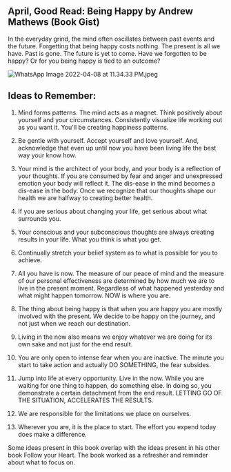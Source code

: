 ## April, Good Read: Being Happy by Andrew Mathews (Book Gist)

In the everyday grind, the mind often oscillates between past events and the future. Forgetting that being happy costs nothing. The present is all we have. Past is gone. The future is yet to come. Have we forgotten to be happy? Or for you being happy is tied to an outcome? 


![WhatsApp Image 2022-04-08 at 11.34.33 PM.jpeg](https://cdn.hashnode.com/res/hashnode/image/upload/v1649441118557/Rgg82noBc.jpeg)

## Ideas to Remember:

1. Mind forms patterns. The mind acts as a magnet. Think positively about yourself and your circumstances. Consistently visualize life working out as you want it. You'll be creating happiness patterns. 

2. Be gentle with yourself. Accept yourself and love yourself. And, acknowledge that even up until now you have been living life the best way your know how.

3. Your mind is the architect of your body, and your body is a reflection of your thoughts. If you are consumed by fear and anger and unexpressed emotion your body will reflect it. The dis-ease in the mind becomes a dis-ease in the body. Once we recognize that our thoughts shape our health we are halfway to creating better health. 

4. If you are serious about changing your life, get serious about what surrounds you.

5. Your conscious and your subconscious thoughts are always creating results in your life. What you think is what you get. 

6. Continually stretch your belief system as to what is possible for you to achieve. 

7. All you have is now. The measure of our peace of mind and the measure of our personal effectiveness are determined by how much we are to live in the present moment. Regardless of what happened yesterday and what might happen tomorrow. NOW is where you are.

8. The thing about being happy is that when you are happy you are mostly involved with the present. We decide to be happy on the journey, and not just when we reach our destination.

9. Living in the now also means we enjoy whatever we are doing for its own sake and not just for the end result.

10. You are only open to intense fear when you are inactive. The minute you start to take action and actually DO SOMETHING, the fear subsides.

11. Jump into life at every opportunity. Live in the now. While you are waiting for one thing to happen, do something else. In doing so, you demonstrate a certain detachment from the end result. LETTING GO OF THE SITUATION, ACCELERATES THE RESULTS.

12. We are responsible for the limitations we place on ourselves. 

13. Wherever you are, it is the place to start. The effort you expend today does make a difference.


Some ideas present in this book overlap with the ideas present in his other book Follow your Heart. The book worked as a refresher and reminder about what to focus on. 
